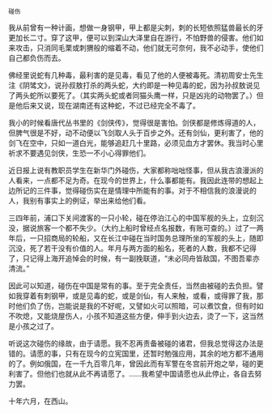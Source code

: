     碰伤 

   我从前曾有一种计画，想做一身钢甲，甲上都是尖刺，刺的长短依照猛兽最长的牙更加长二寸。穿了这甲，便可以到深山大泽里自在游行，不怕野兽的侵害。他们如来攻击，只消同毛栗或刺猬般的缩着不动，他们就无可奈何，我不必动手，使他们自己都负伤而去。

   佛经里说蛇有几种毒，最利害的是见毒，看见了他的人便被毒死。清初周安士先生注《阴骘文》，说孙叔敖打杀的两头蛇，大约即是一种见毒的蛇，因为孙叔敖说见了两头蛇所以要死了。（其实两头蛇或者同猫头鹰一样，只是凶兆的动物罢了。）但是他后来又说，现在湖南还有这种蛇，不过已经完全不毒了。

   我小的时候看唐代丛书里的《剑侠传》，觉得很是害怕。剑侠都是修炼得道的人，但脾气很是不好，动不动便以飞剑取人头于百步之外。还有剑仙，更利害了，他的剑飞在空中，只如一道白光，能够追赶几十里路，必须见血方才罢休。我当时心里祈求不要遇见剑侠，生恐一不小心得罪他们。

   近日报上说有教职员学生在新华门外碰伤，大家都称咄咄怪事，但从我古浪漫派的人看来，一点都不足为奇。在现今的世界上，什么事都能有。我因此连带的想起上边所记的三件事，觉得碰伤实在是情理中所能有的事。对于不相信我的浪漫说的人，我别有事实上的例证，举出来给他们看。

   三四年前，浦口下关间渡客的一只小轮，碰在停泊江心的中国军舰的头上，立刻沉没，据说旅客一个都不失少。（大约上船时曾经点名报数，有账可查的。）过了一两年后，一只招商局的轮船，又在长江中碰在当时国务总理所坐的军舰的头上，随即沉没，死了若干没有价值的人。年月与两方面的船名，死者的人数，我都不记得了，只记得上海开追悼会的时候，有一副挽联道，“未必同舟皆敌国，不图吾辈亦清流。”

   因此可以知道，碰伤在中国是常有的事。至于完全责任，当然由被碰的去负担。譬如我穿着有刺钢甲，或是见毒的蛇，或是剑仙，有人来触，或看，或得罪了我，那时他们负了伤，岂能说是我的不好呢，又譬如火可以照暗，可以煮饮食，但有时如不吹熄，又能烧屋伤人，小孩不知道这些方便，伸手到火边去，烫了一下，这当然是小孩之过了。

   听说这次碰伤的缘故，由于请愿。我不忍再责备被碰的诸君，但我总觉得这办法是错的。请愿的事，只有在现今的立宪国里，还暂时勉强应用，其余的地方都不通用的了。例如俄国，在一千九百零几年，曾因此而有军警在冬宫前开炮之举，碰的更利害了。但他们也就从此不再请愿了。……我希望中国请愿也从此停止，各自去努力罢。

   十年六月，在西山。

